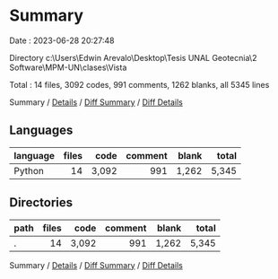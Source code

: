 # Summary

Date : 2023-06-28 20:27:48

Directory c:\\Users\\Edwin Arevalo\\Desktop\\Tesis UNAL Geotecnia\\2 Software\\MPM-UN\\clases\\Vista

Total : 14 files,  3092 codes, 991 comments, 1262 blanks, all 5345 lines

Summary / [Details](details.md) / [Diff Summary](diff.md) / [Diff Details](diff-details.md)

## Languages
| language | files | code | comment | blank | total |
| :--- | ---: | ---: | ---: | ---: | ---: |
| Python | 14 | 3,092 | 991 | 1,262 | 5,345 |

## Directories
| path | files | code | comment | blank | total |
| :--- | ---: | ---: | ---: | ---: | ---: |
| . | 14 | 3,092 | 991 | 1,262 | 5,345 |

Summary / [Details](details.md) / [Diff Summary](diff.md) / [Diff Details](diff-details.md)